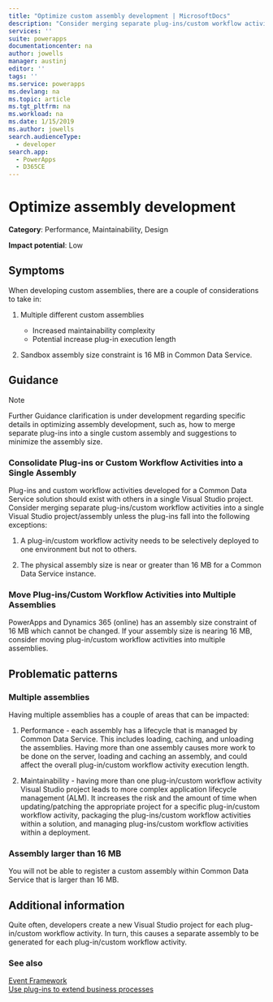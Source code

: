 ```yaml
---
title: "Optimize custom assembly development | MicrosoftDocs"
description: "Consider merging separate plug-ins/custom workflow activities into a single custom assembly to improve performance and maintainability and move plug-ins/custom workflow activities into multiple custom assemblies if an assembly size is near the sandbox assembly size constraints."
services: ''
suite: powerapps
documentationcenter: na
author: jowells
manager: austinj
editor: ''
tags: ''
ms.service: powerapps
ms.devlang: na
ms.topic: article
ms.tgt_pltfrm: na
ms.workload: na
ms.date: 1/15/2019
ms.author: jowells
search.audienceType: 
  - developer
search.app: 
  - PowerApps
  - D365CE
---
```

# Optimize assembly development

**Category**: Performance, Maintainability, Design

**Impact potential**: Low

<a name='symptoms'></a>

## Symptoms

When developing custom assemblies, there are a couple of considerations to take in:

1. Multiple different custom assemblies
    - Increased maintainability complexity
    - Potential increase plug-in execution length

2. Sandbox assembly size constraint is 16 MB in Common Data Service.

<a name='guidance'></a>

## Guidance

> [!NOTE]
> Further Guidance clarification is under development regarding specific details in optimizing assembly development, such as, how to merge separate plug-ins into a single custom assembly and suggestions to minimize the assembly size.

### Consolidate Plug-ins or Custom Workflow Activities into a Single Assembly

Plug-ins and custom workflow activities developed for a Common Data Service solution should exist with others in a single Visual Studio project. Consider merging separate plug-ins/custom workflow activities into a single Visual Studio project/assembly unless the plug-ins fall into the following exceptions:

1. A plug-in/custom workflow activity needs to be selectively deployed to one environment but not to others.

2. The physical assembly size is near or greater than 16 MB for a Common Data Service instance.


### Move Plug-ins/Custom Workflow Activities into Multiple Assemblies

PowerApps and Dynamics 365 (online) has an assembly size constraint of 16 MB which cannot be changed. If your assembly size is nearing 16 MB, consider moving plug-in/custom workflow activities into multiple assemblies.

<a name='problem'></a>

## Problematic patterns

### Multiple assemblies
Having multiple assemblies has a couple of areas that can be impacted:

1. Performance - each assembly has a lifecycle that is managed by Common Data Service.  This includes loading, caching, and unloading the assemblies.  Having more than one assembly causes more work to be done on the server, loading and caching an assembly, and could affect the overall plug-in/custom workflow activity execution length.

2. Maintainability - having more than one plug-in/custom workflow activity Visual Studio project leads to more complex application lifecycle management (ALM). It increases the risk and the amount of time when updating/patching the appropriate project for a specific plug-in/custom workflow activity, packaging the plug-ins/custom workflow activities within a solution, and managing plug-ins/custom workflow activities within a deployment.

### Assembly larger than 16 MB
You will not be able to register a custom assembly within Common Data Service that is larger than 16 MB.

<a name='additional'></a>

## Additional information

Quite often, developers create a new Visual Studio project for each plug-in/custom workflow activity.  In turn, this causes a separate assembly to be generated for each plug-in/custom workflow activity.

<a name='seealso'></a>

### See also

[Event Framework](../../event-framework.md)<br />
[Use plug-ins to extend business processes](../../plug-ins.md)<br />
